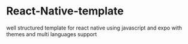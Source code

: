 # React-Native-template
well structured template for react native using javascript and expo with themes and multi languages support
